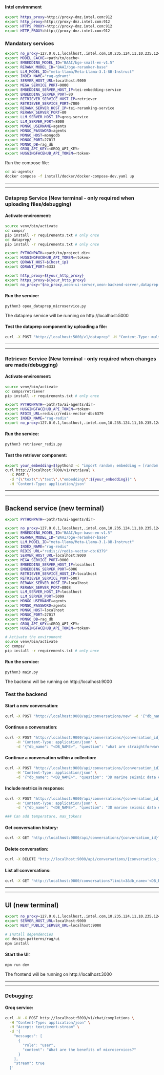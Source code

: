 #### Intel environment
```bash
export https_proxy=http://proxy-dmz.intel.com:912
export http_proxy=http://proxy-dmz.intel.com:912
export HTTPS_PROXY=http://proxy-dmz.intel.com:912
export HTTP_PROXY=http://proxy-dmz.intel.com:912
```


### Mandatory services
```bash
export no_proxy=127.0.0.1,localhost,.intel.com,10.235.124.11,10.235.124.12,10.235.124.13,10.96.0.0/12,10.235.64.0/18,chatqna-xeon-ui-server,chatqna-xeon-backend-server,dataprep-redis-service,tei-embedding-service,retriever,tei-reranking-service,tgi-service,vllm_service,backend,mongodb,tei-reranking-server,tei-embedding-server,groq-service
export MODEL_CACHE=<path/to/cache>
export EMBEDDING_MODEL_ID="BAAI/bge-small-en-v1.5"
export RERANK_MODEL_ID="BAAI/bge-reranker-base"
export LLM_MODEL_ID="meta-llama/Meta-Llama-3.1-8B-Instruct"
export INDEX_NAME="rag-qdrant"
export SERVER_HOST_URL=localhost:9000
export MEGA_SERVICE_PORT=9000
export EMBEDDING_SERVER_HOST_IP=tei-embedding-service
export EMBEDDING_SERVER_PORT=80
export RETRIEVER_SERVICE_HOST_IP=retriever
export RETRIEVER_SERVICE_PORT=7000
export RERANK_SERVER_HOST_IP=tei-reranking-service
export RERANK_SERVER_PORT=80
export LLM_SERVER_HOST_IP=groq-service
export LLM_SERVER_PORT=8000
export MONGO_USERNAME=agents
export MONGO_PASSWORD=agents
export MONGO_HOST=mongodb
export MONGO_PORT=27017
export MONGO_DB=rag_db
export GROQ_API_KEY=<GROQ_API_KEY>
export HUGGINGFACEHUB_API_TOKEN=<token>
```
Run the compose file:
```bash
cd ai-agents/
docker compose -f install/docker/docker-compose-dev.yaml up
```

---
---

### Dataprep Service (New terminal - only required when uploading files/debugging)
#### Activate environment:
```bash
source venv/bin/activate
cd comps/
pip install -r requirements.txt # only once
cd dataprep/
pip install -r requirements.txt # only once

export PYTHONPATH=<path/to/project_dir>
export HUGGINGFACEHUB_API_TOKEN=<token>
export QDRANT_HOST=${host_ip}
export QDRANT_PORT=6333

export http_proxy=${your_http_proxy}
export https_proxy=${your_http_proxy}
export no_proxy="$no_proxy,xeon-ui-server,xeon-backend-server,dataprep-qdrant-service,tei-embedding-service,retriever,tei-reranking-service,qdrant-vector-db,tgi-service,vllm-service,groq-service,jaeger,prometheus,grafana,node-exporter"

```

#### Run the service:
```bash
python3 opea_dataprep_microservice.py
```
The dataprep service will be running on http://localhost:5000

#### Test the dataprep component by uploading a file:
```bash
curl -X POST "http://localhost:5000/v1/dataprep" -H "Content-Type: multipart/form-data" -F "files=@<path/to/pdf>" -F "collection_name=your_collection"
```


---
---



### Retriever Service (New terminal - only required when changes are made/debugging)
#### Activate environment:
```bash
source venv/bin/activate
cd comps/retriever
pip install -r requirements.txt # only once

export PYTHONPATH=<path/to/ai-agents/dir>
export HUGGINGFACEHUB_API_TOKEN=<token>
export REDIS_URL=redis://redis-vector-db:6379
export INDEX_NAME="rag-redis"
export no_proxy=127.0.0.1,localhost,.intel.com,10.235.124.11,10.235.124.12,10.235.124.13,10.96.0.0/12,10.235.64.0/18,chatqna-xeon-ui-server,chatqna-xeon-backend-server,dataprep-redis-service,tei-embedding-service,retriever,tei-reranking-service,tgi-service,vllm_service,backend,mongodb,tei-reranking-server,tei-embedding-server,groq-service
```

#### Run the service:
```bash
python3 retriever_redis.py
```

#### Test the retriever component:
```bash
export your_embedding=$(python3 -c "import random; embedding = [random.uniform(-1, 1) for _ in range(384)]; print(embedding)")
curl http://localhost:7000/v1/retrieval \
  -X POST \
  -d "{\"text\":\"test\",\"embedding\":${your_embedding}}" \
  -H 'Content-Type: application/json'
```

---
---

## Backend service (new terminal)
```bash
export PYTHONPATH=<path/to/ai-agents/dir>

export no_proxy=127.0.0.1,localhost,.intel.com,10.235.124.11,10.235.124.12,10.235.124.13,10.96.0.0/12,10.235.64.0/18,chatqna-xeon-ui-server,chatqna-xeon-backend-server,dataprep-redis-service,tei-embedding-service,retriever,tei-reranking-service,tgi-service,vllm_service,backend,mongodb,tei-reranking-server,tei-embedding-server,groq-service
export EMBEDDING_MODEL_ID="BAAI/bge-base-en-v1.5"
export RERANK_MODEL_ID="BAAI/bge-reranker-base"
export LLM_MODEL_ID="meta-llama/Meta-Llama-3.1-8B-Instruct"
export INDEX_NAME="rag-redis"
export REDIS_URL="redis://redis-vector-db:6379"
export SERVER_HOST_URL=localhost:9000
export MEGA_SERVICE_PORT=9000
export EMBEDDING_SERVER_HOST_IP=localhost
export EMBEDDING_SERVER_PORT=6006
export RETRIEVER_SERVICE_HOST_IP=localhost
export RETRIEVER_SERVICE_PORT=5007
export RERANK_SERVER_HOST_IP=localhost
export RERANK_SERVER_PORT=8808
export LLM_SERVER_HOST_IP=localhost
export LLM_SERVER_PORT=5099
export MONGO_USERNAME=agents
export MONGO_PASSWORD=agents
export MONGO_HOST=localhost
export MONGO_PORT=27017
export MONGO_DB=rag_db
export GROQ_API_KEY=<GROQ_API_KEY>
export HUGGINGFACEHUB_API_TOKEN=<token>

# Activate the environment
source venv/bin/activate
cd comps/
pip install -r requirements.txt # only once
```

#### Run the service:
```bash
python3 main.py
```
The backend will be running on http://localhost:9000


### Test the backend
#### Start a new conversation:
```bash
curl -X POST "http://localhost:9000/api/conversations/new" -d '{"db_name": "<DB_NAME>"}'  | jq  
```

#### Continue a conversation:
```bash
curl -X POST "http://localhost:9000/api/conversations/{conversation_id}" \
     -H "Content-Type: application/json" \
     -d '{"db_name": "<DB_NAME>", "question": "what are straightforward to define and efficient to train, but to the best of our knowledge, there has been no demonstration that they are capable of generating high quality samples?"}' | jq
```

#### Continue a conversation within a collection:
```bash
curl -X POST "http://localhost:9000/api/conversations/{conversation_id}" \
     -H "Content-Type: application/json" \
     -d '{"db_name": "<DB_NAME>", "question": "3D marine seismic data of volume 280 km2 was acquired over what?", "collection_name": "your_collection"}' | jq
```

#### Include metrics in response:
```bash
curl -X POST "http://localhost:9000/api/conversations/{conversation_id}" \
     -H "Content-Type: application/json" \
     -d '{"db_name": "<DB_NAME>", "question": "3D marine seismic data of volume 280 km2 was acquired over what?", "include_metrics": true}' | jq

### Can add temperature, max_tokens
```

#### Get conversation history:
```bash
curl -X GET "http://localhost:9000/api/conversations/{conversation_id}?db_name='<DB_NAME>'" | jq
```

#### Delete conversation:
```bash
curl -X DELETE "http://localhost:9000/api/conversations/{conversation_id}?db_name='<DB_NAME>'" | jq
```

#### List all conversations:
```bash
curl -X GET "http://localhost:9000/conversations?limit=3&db_name='<DB_NAME>'" | jq     
```

---
---
## UI (new terminal)
```bash
export no_proxy=127.0.0.1,localhost,.intel.com,10.235.124.11,10.235.124.12,10.235.124.13,10.96.0.0/12,10.235.64.0/18,chatqna-xeon-ui-server,chatqna-xeon-backend-server,dataprep-redis-service,tei-embedding-service,retriever,tei-reranking-service,tgi-service,vllm_service,backend,mongodb,tei-reranking-server,tei-embedding-server,groq-service
export SERVER_HOST_URL=localhost:9000
export NEXT_PUBLIC_SERVER_URL=localhost:9000

# Install dependencies
cd design-patterns/rag/ui
npm install
```

#### Start the UI:
```bash
npm run dev
```

The frontend will be running on http://localhost:3000

---
---



### Debugging:
#### Groq service:
```bash
curl -N -X POST http://localhost:5099/v1/chat/completions \
  -H "Content-Type: application/json" \
  -H "Accept: text/event-stream" \
  -d '{
    "messages": [
      {
        "role": "user",
        "content": "What are the benefits of microservices?"
      }
    ],
    "stream": true
  }'
```




